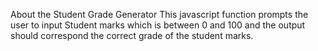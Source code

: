 About the Student Grade Generator
This javascript function prompts the user to input Student marks which is between 0 and 100 and the output should correspond the correct grade of the student marks.
